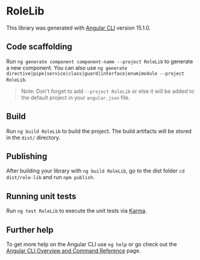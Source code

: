# RoleLib

This library was generated with [Angular CLI](https://github.com/angular/angular-cli) version 15.1.0.

## Code scaffolding

Run `ng generate component component-name --project RoleLib` to generate a new component. You can also use `ng generate directive|pipe|service|class|guard|interface|enum|module --project RoleLib`.
> Note: Don't forget to add `--project RoleLib` or else it will be added to the default project in your `angular.json` file. 

## Build

Run `ng build RoleLib` to build the project. The build artifacts will be stored in the `dist/` directory.

## Publishing

After building your library with `ng build RoleLib`, go to the dist folder `cd dist/role-lib` and run `npm publish`.

## Running unit tests

Run `ng test RoleLib` to execute the unit tests via [Karma](https://karma-runner.github.io).

## Further help

To get more help on the Angular CLI use `ng help` or go check out the [Angular CLI Overview and Command Reference](https://angular.io/cli) page.
